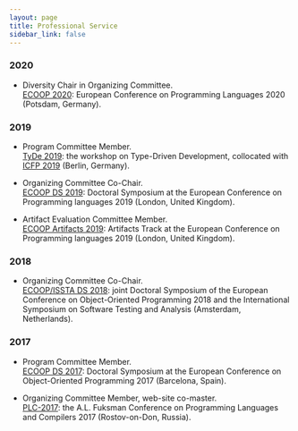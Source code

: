 ```yaml
---
layout: page
title: Professional Service
sidebar_link: false
---
```


### 2020

* Diversity Chair in Organizing Committee.  
  [ECOOP 2020](https://2020.ecoop.org/):
  European Conference on Programming Languages 2020
  (Potsdam, Germany).

### 2019

* Program Committee Member.  
  [TyDe 2019](https://icfp19.sigplan.org/home/tyde-2019):
  the workshop on Type-Driven Development,
  collocated with [ICFP 2019](https://icfp19.sigplan.org/home) 
  (Berlin, Germany).

* Organizing Committee Co-Chair.  
  [ECOOP DS 2019](https://2019.ecoop.org/home):
  Doctoral Symposium at the European Conference on Programming languages 2019
  (London, United Kingdom).

* Artifact Evaluation Committee Member.  
  [ECOOP Artifacts 2019](https://2019.ecoop.org/home):
  Artifacts Track at the European Conference on Programming languages 2019
  (London, United Kingdom).

### 2018

* Organizing Committee Co-Chair.  
  [ECOOP/ISSTA DS 2018](https://conf.researchr.org/track/ecoop-issta-2018/ecoop-issta-2018-doctoral-symposium):
  joint Doctoral Symposium of
  the European Conference on Object-Oriented Programming 2018 and
  the International Symposium on Software Testing and Analysis
  (Amsterdam, Netherlands).

### 2017

* Program Committee Member.  
  [ECOOP DS 2017](http://2017.ecoop.org/track/ecoop-2017-Doctoral-Symposium):
  Doctoral Symposium at the European Conference on Object-Oriented Programming 2017
  (Barcelona, Spain).

* Organizing Committee Member, web-site co-master.  
  [PLC-2017](http://plc.sfedu.ru/index.html):
  the A.L. Fuksman Conference on Programming Languages and Compilers 2017
  (Rostov-on-Don, Russia). 
